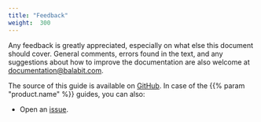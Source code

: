 ```yaml
---
title: "Feedback"
weight:  300
---
```

<!-- DISCLAIMER: This file is based on the syslog-ng Open Source Edition documentation https://github.com/balabit/syslog-ng-ose-guides/commit/2f4a52ee61d1ea9ad27cb4f3168b95408fddfdf2 and is used under the terms of The syslog-ng Open Source Edition Documentation License. The file has been modified by Axoflow. -->

Any feedback is greatly appreciated, especially on what else this document should cover. General comments, errors found in the text, and any suggestions about how to improve the documentation are also welcome at documentation@balabit.com.

The source of this guide is available on [GitHub](https://github.com/syslog-ng/syslog-ng-ose-guides). In case of the {{% param "product.name" %}} guides, you can also:

  - Open an [issue](https://github.com/syslog-ng/syslog-ng-ose-guides/issues).
